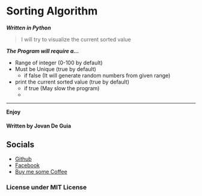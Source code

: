 # Sorting Algorithm

***Written in Python***

> I will try to visualize the current sorted value

***The Program will require a...***
- Range of integer (0-100 by default)
- Must be Unique (true by default)
  - if false (It will generate random numbers from given range)
- print the current sorted value (true by default)
  - if true (May slow the program)
  - 

----

****Enjoy****
#### Written by Jovan De Guia

## Socials

- [Github](https://github.com/jxmked)
- [Facebook](https://www.facebook.com/deguia25)
- [Buy me some Coffee](https://www.buymeacoffee.com/jxmked)

### License under MIT License